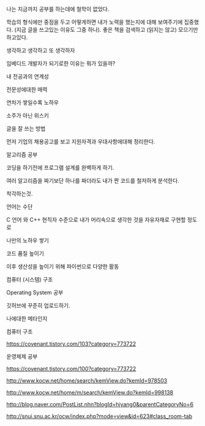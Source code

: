 나는 지금까지 공부를 하는데에 철학이 없었다.

학습의 형식에만 중점을 두고 어떻게하면 내가 노력을 했는지에 대해 보여주기에 집중했다. (지금 글을 쓰고있는 이유도 그중 하나). 좋은 책을 검색하고 (읽지는 않고) 모으기만 하고있다.



생각하고 생각하고 또 생각하자



임베디드 개발자가 되기로한 이유는 뭐가 있을까?

내 전공과의 연계성

전문성에대한 매력

연차가 쌓일수록 노하우



소주가 아닌 위스키



글을 잘 쓰는 방법





먼저 기업의 채용공고를 보고 지원자격과 우대사항에대해 정리한다.





알고리즘 공부

코딩을 하기전에 프로그램 설계를 완벽하게 하기.

여러 알고리즘을 짜기보단 하나를 짜더라도 내가 짠 코드를 철저하게 분석한다.



착각하는것.

언어는 수단



C 언어 와 C++ 현직자 수준으로 내가 머리속으로 생각한 것을 자유자재로 구현할 정도로

나만의 노하우 쌓기

코드 품질 높이기



이후 생산성을 높이기 위해 파이썬으로 다양한 활동





컴퓨터 (시스템) 구조

Operating System 공부



깃허브에 꾸준히 업로드하기.





나에대한 메타인지







컴퓨터 구조

https://covenant.tistory.com/103?category=773722



운영체제 공부

https://covenant.tistory.com/100?category=773722

http://www.kocw.net/home/search/kemView.do?kemId=978503

http://www.kocw.net/home/m/search/kemView.do?kemId=998138

http://blog.naver.com/PostList.nhn?blogId=hjyang0&parentCategoryNo=6

http://snui.snu.ac.kr/ocw/index.php?mode=view&id=623#class_room-tab


